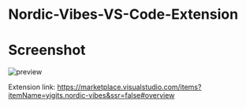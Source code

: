 # Nordic-Vibes-VS-Code-Extension

# Screenshot

![preview](https://github.com/yigitsr/Nordic-Vibes-VS-Code-Extension/assets/55548182/8c4db3d2-1fa7-460c-8534-60a52c9442ae)


Extension link: https://marketplace.visualstudio.com/items?itemName=yigits.nordic-vibes&ssr=false#overview
